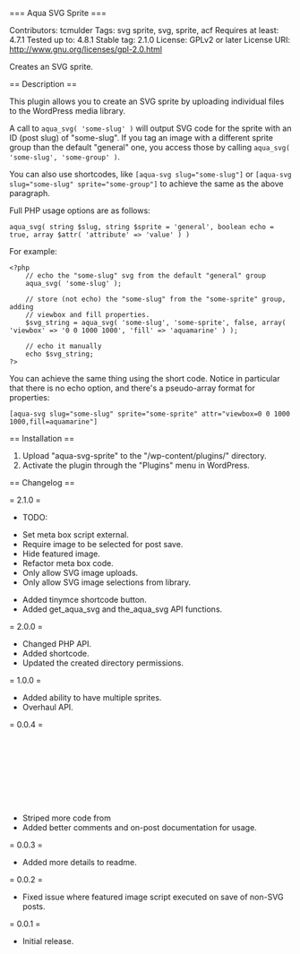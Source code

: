 === Aqua SVG Sprite ===

Contributors: tcmulder
Tags: svg sprite, svg, sprite, acf
Requires at least: 4.7.1
Tested up to: 4.8.1
Stable tag: 2.1.0
License: GPLv2 or later
License URI: http://www.gnu.org/licenses/gpl-2.0.html

Creates an SVG sprite.

== Description ==

This plugin allows you to create an SVG sprite by uploading individual files to the WordPress media library.

A call to `aqua_svg( 'some-slug' )` will output  SVG <use> code for the sprite with an ID (post slug) of "some-slug". If you tag an image with a different sprite group than the default "general" one, you access those by calling `aqua_svg( 'some-slug', 'some-group' )`.

You can also use shortcodes, like `[aqua-svg slug="some-slug"]` or `[aqua-svg slug="some-slug" sprite="some-group"]` to achieve the same as the above paragraph.

Full PHP usage options are as follows:
```
aqua_svg( string $slug, string $sprite = 'general', boolean echo = true, array $attr( 'attribute' => 'value' ) )
```

For example:
```
<?php
    // echo the "some-slug" svg from the default "general" group
    aqua_svg( 'some-slug' );
    
    // store (not echo) the "some-slug" from the "some-sprite" group, adding
    // viewbox and fill properties.
    $svg_string = aqua_svg( 'some-slug', 'some-sprite', false, array( 'viewbox' => '0 0 1000 1000', 'fill' => 'aquamarine' ) );
    
    // echo it manually
    echo $svg_string;
?>
```

You can achieve the same thing using the short code. Notice in particular that there is no echo option, and there's a pseudo-array format for properties:
```
[aqua-svg slug="some-slug" sprite="some-sprite" attr="viewbox=0 0 1000 1000,fill=aquamarine"]
```

== Installation ==

1. Upload "aqua-svg-sprite" to the "/wp-content/plugins/" directory.
2. Activate the plugin through the "Plugins" menu in WordPress.

== Changelog ==

= 2.1.0 =

* TODO:
 - Set meta box script external.
 - Require image to be selected for post save.
 - Hide featured image.
 - Refactor meta box code.
 - Only allow SVG image uploads.
 - Only allow SVG image selections from library.
* Added tinymce shortcode button.
* Added get_aqua_svg and the_aqua_svg API functions.

= 2.0.0 =

* Changed PHP API.
* Added shortcode.
* Updated the created directory permissions.

= 1.0.0 =

* Added ability to have multiple sprites.
* Overhaul API.

= 0.0.4 =

* Striped more code from <svg> files for better <symbol> support.
* Added better comments and on-post documentation for usage.

= 0.0.3 =

* Added more details to readme.

= 0.0.2 =

* Fixed issue where featured image script executed on save of non-SVG posts.

= 0.0.1 =

* Initial release.
